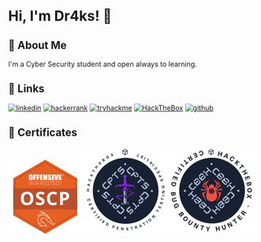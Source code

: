 # Hi, I'm Dr4ks! 👋

## 🚀 About Me
I'm a Cyber Security student and open always to learning.

## 🔗 Links
[![linkedin](https://img.shields.io/badge/linkedin-0A66C2?style=for-the-badge&logo=linkedin&logoColor=white)](https://www.linkedin.com/in/Dr4ks/)
[![hackerrank](https://img.shields.io/badge/HackerRank-2EC866?style=for-the-badge&logo=hackerrank&logoColor=white)](https://www.hackerrank.com/Dr4ks)
[![tryhackme](https://img.shields.io/badge/tryhackme-1DB954?style=for-the-badge&logo=tryhackme&logoColor=white)](https://tryhackme.com/p/Dr4ks)
[![HackTheBox](https://img.shields.io/badge/HackTheBox-2DC3E8?style=for-the-badge&logo=hackthebox&logoColor=green)](https://app.hackthebox.com/profile/1037035)
[![github](https://img.shields.io/badge/GitHub-100000?style=for-the-badge&logo=github&logoColor=white)](https://github.com/Dr4ks)

## 🌟 Certificates

<a href="https://www.linkedin.com/feed/update/urn:li:activity:7198853898562928640/"><img src="img/oscp.png" alt="OSCP Badge" width="150" height="150"></a><a href="https://www.linkedin.com/feed/update/urn:li:activity:7212050020705992704/"><img src="img/cpts.png" alt="OSCP Badge" width="175" height="175"></a><a href="https://www.linkedin.com/feed/update/urn:li:activity:7249386353807753219/"><img src="img/cbbh.png" alt="OSCP Badge" width="175" height="175"></a>
